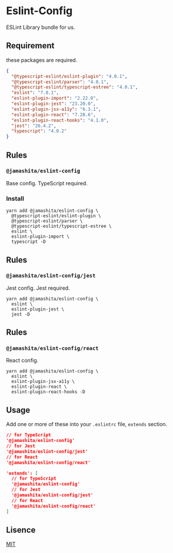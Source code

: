 # Eslint-Config

ESLint Library bundle for us.

## Requirement

these packages are required.

```json
{
  "@typescript-eslint/eslint-plugin": "4.0.1",
  "@typescript-eslint/parser": "4.0.1",
  "@typescript-eslint/typescript-estree": "4.0.1",
  "eslint": "7.8.1",
  "eslint-plugin-import": "2.22.0",
  "eslint-plugin-jest": "23.20.0",
  "eslint-plugin-jsx-a11y": "6.3.1",
  "eslint-plugin-react": "7.20.6",
  "eslint-plugin-react-hooks": "4.1.0",
  "jest": "26.4.2",
  "typescript": "4.0.2"
}
```
## Rules

### `@jamashita/eslint-config`

Base config. TypeScript required.

### Install

```text
yarn add @jamashita/eslint-config \
  @typescript-eslint/eslint-plugin \
  @typescript-eslint/parser \
  @typescript-eslint/typescript-estree \
  eslint \
  eslint-plugin-import \
  typescript -D
```

## Rules

### `@jamashita/eslint-config/jest`

Jest config. Jest required.

```text
yarn add @jamashita/eslint-config \
  eslint \
  eslint-plugin-jest \
  jest -D
```

## Rules

### `@jamashita/eslint-config/react`

React config.

```text
yarn add @jamashita/eslint-config \
  eslint \
  eslint-plugin-jsx-a11y \
  eslint-plugin-react \
  eslint-plugin-react-hooks -D
```

## Usage

Add one or more of these into your `.eslintrc` file, `extends` section.

```json
// for TypeScript
'@jamashita/eslint-config'
// for Jest 
'@jamashita/eslint-config/jest'
// for React
'@jamashita/eslint-config/react'
```

```json
'extends': [
  // for TypeScript
  '@jamashita/eslint-config'
  // for Jest 
  '@jamashita/eslint-config/jest'
  // for React
  '@jamashita/eslint-config/react'
]
```

## Lisence

[MIT](LICENSE)